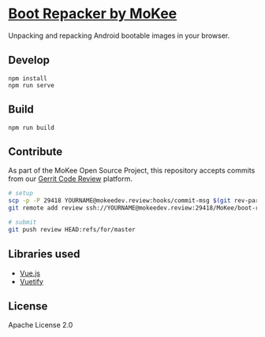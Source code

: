 [Boot Repacker by MoKee](https://boot.mokeedev.com/)
==========

Unpacking and repacking Android bootable images in your browser.

## Develop

```
npm install
npm run serve
```

## Build

```
npm run build
```

## Contribute

As part of the MoKee Open Source Project, this repository accepts commits
from our [Gerrit Code Review](https://mokeedev.review/) platform.

```sh
# setup
scp -p -P 29418 YOURNAME@mokeedev.review:hooks/commit-msg $(git rev-parse --git-dir)/hooks/
git remote add review ssh://YOURNAME@mokeedev.review:29418/MoKee/boot-repacker

# submit
git push review HEAD:refs/for/master
```

## Libraries used

* [Vue.js](https://vuejs.org/)
* [Vuetify](https://vuetifyjs.com/)

## License

Apache License 2.0

